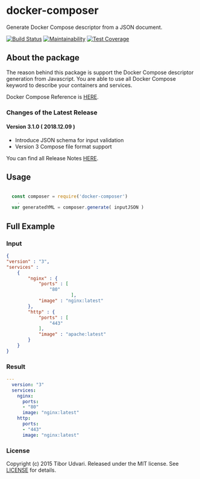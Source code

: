 # docker-composer

Generate Docker Compose descriptor from a JSON document.

[![Build Status](https://travis-ci.org/tudvari/docker-composer.svg?branch=master)](https://travis-ci.org/tudvari/docker-composer) [![Maintainability](https://api.codeclimate.com/v1/badges/2e96e00e821ec94a629a/maintainability)](https://codeclimate.com/github/tudvari/composer/maintainability) [![Test Coverage](https://api.codeclimate.com/v1/badges/2e96e00e821ec94a629a/test_coverage)](https://codeclimate.com/github/tudvari/composer/test_coverage)

## About the package

The reason behind this package is support the Docker Compose descriptor generation from Javascript. You are able to use all Docker Compose keyword to describe your containers and services.


Docker Compose Reference is [HERE](https://docs.docker.com/compose/compose-file/).

###  Changes of the Latest Release

#### Version 3.1.0 ( 2018.12.09 )
- Introduce JSON schema for input validation
- Version 3 Compose file format support

You can find all Release Notes [HERE](https://github.com/tudvari/docker-composer/blob/master/ReleaseNotes.md).

## Usage

```javascript

  const composer = require('docker-composer')
    .
  var generatedYML = composer.generate( inputJSON )
```

## Full Example

### Input

```json
{
"version" : "3",
"services" :
    {
        "nginx" : {
            "ports" : [
                "80"
                        ],
            "image" : "nginx:latest"
        },
        "http" : {
            "ports" : [
                "443"
            ],
            "image" : "apache:latest"
        }
    }
}
```
### Result
```yml
---
  version: "3"
  services:
    nginx:
      ports:
      - "80"
      image: "nginx:latest"
    http:
      ports:
      - "443"
      image: "nginx:latest"
```

### License

Copyright (c) 2015 Tibor Udvari. Released under the MIT license. See [LICENSE](https://github.com/tudvari/docker-composer/blob/master/LICENSE) for details.


